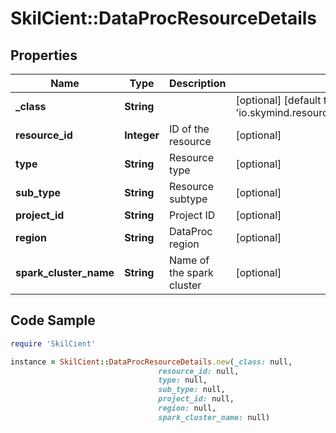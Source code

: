 # SkilCient::DataProcResourceDetails

## Properties

Name | Type | Description | Notes
------------ | ------------- | ------------- | -------------
**_class** | **String** |  | [optional] [default to &#39;io.skymind.resource.model.subtypes.compute.DataProcResourceDetails&#39;]
**resource_id** | **Integer** | ID of the resource | [optional] 
**type** | **String** | Resource type | [optional] 
**sub_type** | **String** | Resource subtype | [optional] 
**project_id** | **String** | Project ID | [optional] 
**region** | **String** | DataProc region | [optional] 
**spark_cluster_name** | **String** | Name of the spark cluster | [optional] 

## Code Sample

```ruby
require 'SkilCient'

instance = SkilCient::DataProcResourceDetails.new(_class: null,
                                 resource_id: null,
                                 type: null,
                                 sub_type: null,
                                 project_id: null,
                                 region: null,
                                 spark_cluster_name: null)
```


